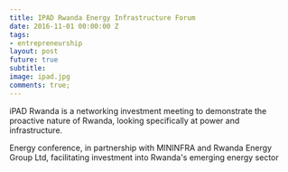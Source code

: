 ```yaml
---
title: IPAD Rwanda Energy Infrastructure Forum
date: 2016-11-01 00:00:00 Z
tags:
- entrepreneurship
layout: post
future: true
subtitle: 
image: ipad.jpg
comments: true;
---
```


iPAD Rwanda is a networking investment meeting to demonstrate the proactive nature of Rwanda, looking specifically at power and infrastructure.

Energy conference, in partnership with MININFRA and Rwanda Energy Group Ltd, facilitating investment into Rwanda's emerging energy sector
